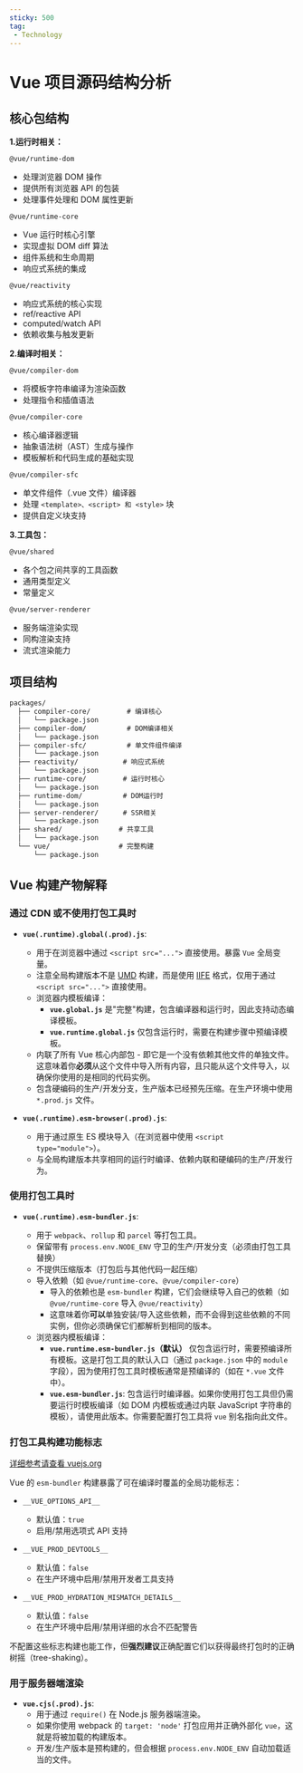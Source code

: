 ```yaml
---
sticky: 500
tag:
 - Technology
---
```


# Vue 项目源码结构分析

## 核心包结构

**1.运行时相关：**

`@vue/runtime-dom`
- 处理浏览器 DOM 操作
- 提供所有浏览器 API 的包装
- 处理事件处理和 DOM 属性更新

`@vue/runtime-core`
- Vue 运行时核心引擎
- 实现虚拟 DOM diff 算法  
- 组件系统和生命周期
- 响应式系统的集成

`@vue/reactivity`
- 响应式系统的核心实现
- ref/reactive API
- computed/watch API
- 依赖收集与触发更新

**2.编译时相关：**

`@vue/compiler-dom`
- 将模板字符串编译为渲染函数
- 处理指令和插值语法

`@vue/compiler-core`
- 核心编译器逻辑
- 抽象语法树（AST）生成与操作
- 模板解析和代码生成的基础实现

`@vue/compiler-sfc`
- 单文件组件（.vue 文件）编译器
- 处理 `<template>、<script> 和 <style>` 块
- 提供自定义块支持

**3.工具包：**

`@vue/shared`
- 各个包之间共享的工具函数
- 通用类型定义
- 常量定义

`@vue/server-renderer`
- 服务端渲染实现
- 同构渲染支持
- 流式渲染能力

## 项目结构

```md
packages/
  ├── compiler-core/         # 编译核心
  │   └── package.json
  ├── compiler-dom/          # DOM编译相关
  │   └── package.json  
  ├── compiler-sfc/          # 单文件组件编译
  │   └── package.json
  ├── reactivity/           # 响应式系统
  │   └── package.json
  ├── runtime-core/         # 运行时核心
  │   └── package.json
  ├── runtime-dom/          # DOM运行时
  │   └── package.json
  ├── server-renderer/      # SSR相关
  │   └── package.json
  ├── shared/              # 共享工具
  │   └── package.json
  └── vue/                 # 完整构建
      └── package.json
```

## Vue 构建产物解释  

### 通过 CDN 或不使用打包工具时

- **`vue(.runtime).global(.prod).js`**:

  - 用于在浏览器中通过 `<script src="...">` 直接使用。暴露 `Vue` 全局变量。
  - 注意全局构建版本不是 [UMD](https://github.com/umdjs/umd) 构建，而是使用 [IIFE](https://developer.mozilla.org/en-US/docs/Glossary/IIFE) 格式，仅用于通过 `<script src="...">` 直接使用。
  - 浏览器内模板编译：
    - **`vue.global.js`** 是"完整"构建，包含编译器和运行时，因此支持动态编译模板。
    - **`vue.runtime.global.js`** 仅包含运行时，需要在构建步骤中预编译模板。
  - 内联了所有 Vue 核心内部包 - 即它是一个没有依赖其他文件的单独文件。这意味着你**必须**从这个文件中导入所有内容，且只能从这个文件导入，以确保你使用的是相同的代码实例。
  - 包含硬编码的生产/开发分支，生产版本已经预先压缩。在生产环境中使用 `*.prod.js` 文件。

- **`vue(.runtime).esm-browser(.prod).js`**:
  - 用于通过原生 ES 模块导入（在浏览器中使用 `<script type="module">`）。
  - 与全局构建版本共享相同的运行时编译、依赖内联和硬编码的生产/开发行为。

### 使用打包工具时

- **`vue(.runtime).esm-bundler.js`**:

  - 用于 `webpack`、`rollup` 和 `parcel` 等打包工具。
  - 保留带有 `process.env.NODE_ENV` 守卫的生产/开发分支（必须由打包工具替换）
  - 不提供压缩版本（打包后与其他代码一起压缩）
  - 导入依赖（如 `@vue/runtime-core`、`@vue/compiler-core`）
    - 导入的依赖也是 `esm-bundler` 构建，它们会继续导入自己的依赖（如 `@vue/runtime-core` 导入 `@vue/reactivity`）
    - 这意味着你**可以**单独安装/导入这些依赖，而不会得到这些依赖的不同实例，但你必须确保它们都解析到相同的版本。
  - 浏览器内模板编译：
    - **`vue.runtime.esm-bundler.js`（默认）** 仅包含运行时，需要预编译所有模板。这是打包工具的默认入口（通过 `package.json` 中的 `module` 字段），因为使用打包工具时模板通常是预编译的（如在 `*.vue` 文件中）。
    - **`vue.esm-bundler.js`**: 包含运行时编译器。如果你使用打包工具但仍需要运行时模板编译（如 DOM 内模板或通过内联 JavaScript 字符串的模板），请使用此版本。你需要配置打包工具将 `vue` 别名指向此文件。

### 打包工具构建功能标志

[详细参考请查看 vuejs.org](https://vuejs.org/api/compile-time-flags.html)

Vue 的 `esm-bundler` 构建暴露了可在编译时覆盖的全局功能标志：

- `__VUE_OPTIONS_API__`

  - 默认值：`true`
  - 启用/禁用选项式 API 支持

- `__VUE_PROD_DEVTOOLS__`

  - 默认值：`false`
  - 在生产环境中启用/禁用开发者工具支持

- `__VUE_PROD_HYDRATION_MISMATCH_DETAILS__`
  - 默认值：`false`
  - 在生产环境中启用/禁用详细的水合不匹配警告

不配置这些标志构建也能工作，但**强烈建议**正确配置它们以获得最终打包时的正确树摇（tree-shaking）。

### 用于服务器端渲染

- **`vue.cjs(.prod).js`**:
  - 用于通过 `require()` 在 Node.js 服务器端渲染。
  - 如果你使用 webpack 的 `target: 'node'` 打包应用并正确外部化 `vue`，这就是将被加载的构建版本。
  - 开发/生产版本是预构建的，但会根据 `process.env.NODE_ENV` 自动加载适当的文件。
